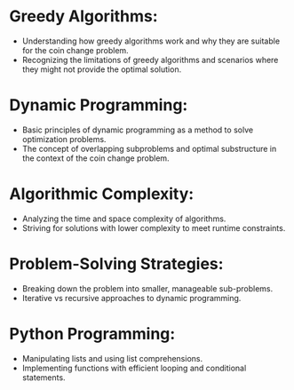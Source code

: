 # Greedy Algorithms:
- Understanding how greedy algorithms work and why they are suitable for the coin change problem.
- Recognizing the limitations of greedy algorithms and scenarios where they might not provide the optimal solution.

# Dynamic Programming:
- Basic principles of dynamic programming as a method to solve optimization problems.
- The concept of overlapping subproblems and optimal substructure in the context of the coin change problem.

# Algorithmic Complexity:
- Analyzing the time and space complexity of algorithms.
- Striving for solutions with lower complexity to meet runtime constraints.

# Problem-Solving Strategies:
- Breaking down the problem into smaller, manageable sub-problems.
- Iterative vs recursive approaches to dynamic programming.

# Python Programming:
- Manipulating lists and using list comprehensions.
- Implementing functions with efficient looping and conditional statements.
